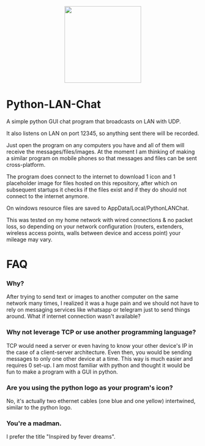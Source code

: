 <p align="center">
  <img width="200" height="200" src="https://raw.githubusercontent.com/foooooooooooooooooooooooooootw/Python-LAN-Chat/main/pythonlanchat.ico?raw=true">
</p>

# Python-LAN-Chat
A simple python GUI chat program that broadcasts on LAN with UDP. 

It also listens on LAN on port 12345, so anything sent there will be recorded.

Just open the program on any computers you have and all of them will receive the messages/files/images. At the moment I am thinking of making a similar program on mobile phones so that messages and files can be sent cross-platform.

The program does connect to the internet to download 1 icon and 1 placeholder image for files hosted on this repository, after which on subsequent startups it checks if the files exist and if they do should not connect to the internet anymore. 

On windows resource files are saved to AppData/Local/PythonLANChat.

This was tested on my home network with wired connections & no packet loss, so depending on your network configuration (routers, extenders, wireless access points, walls between device and access point) your mileage may vary.


# FAQ
### Why?
After trying to send text or images to another computer on the same network many times, I realized it was a huge pain and we should not have to rely on messaging services like whatsapp or telegram just to send things around. What if internet connection wasn't available?

### Why not leverage TCP or use another programming language?
TCP would need a server or even having to know your other device's IP in the case of a client-server architecture. Even then, you would be sending messages to only one other device at a time. This way is much easier and requires 0 set-up. 
I am most familiar with python and thought it would be fun to make a program with a GUI in python.

### Are you using the python logo as your program's icon?
No, it's actually two ethernet cables (one blue and one yellow) intertwined, similar to the python logo.

### You're a madman.
I prefer the title "Inspired by fever dreams".


